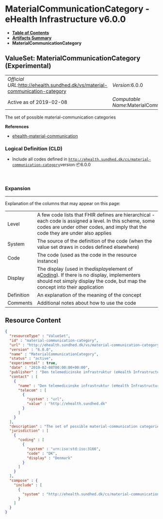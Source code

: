 # MaterialCommunicationCategory - eHealth Infrastructure v6.0.0

* [**Table of Contents**](toc.md)
* [**Artifacts Summary**](artifacts.md)
* **MaterialCommunicationCategory**

## ValueSet: MaterialCommunicationCategory (Experimental) 

| | |
| :--- | :--- |
| *Official URL*:http://ehealth.sundhed.dk/vs/material-communication-category | *Version*:6.0.0 |
| Active as of 2019-02-08 | *Computable Name*:MaterialCommunicationCategory |

 
The set of possible material-communication categories 

 **References** 

* [ehealth-material-communication](StructureDefinition-ehealth-material-communication.md)

### Logical Definition (CLD)

* Include all codes defined in [`http://ehealth.sundhed.dk/cs/material-communication-category`](CodeSystem-ehealth-material-communication-category.md)version 📦6.0.0

 

### Expansion

-------

 Explanation of the columns that may appear on this page: 

| | |
| :--- | :--- |
| Level | A few code lists that FHIR defines are hierarchical - each code is assigned a level. In this scheme, some codes are under other codes, and imply that the code they are under also applies |
| System | The source of the definition of the code (when the value set draws in codes defined elsewhere) |
| Code | The code (used as the code in the resource instance) |
| Display | The display (used in the*display*element of a[Coding](http://hl7.org/fhir/R4/datatypes.html#Coding)). If there is no display, implementers should not simply display the code, but map the concept into their application |
| Definition | An explanation of the meaning of the concept |
| Comments | Additional notes about how to use the code |



## Resource Content

```json
{
  "resourceType" : "ValueSet",
  "id" : "material-communication-category",
  "url" : "http://ehealth.sundhed.dk/vs/material-communication-category",
  "version" : "6.0.0",
  "name" : "MaterialCommunicationCategory",
  "status" : "active",
  "experimental" : true,
  "date" : "2019-02-08T00:00:00+00:00",
  "publisher" : "Den telemedicinske infrastruktur (eHealth Infrastructure)",
  "contact" : [
    {
      "name" : "Den telemedicinske infrastruktur (eHealth Infrastructure)",
      "telecom" : [
        {
          "system" : "url",
          "value" : "http://ehealth.sundhed.dk"
        }
      ]
    }
  ],
  "description" : "The set of possible material-communication categories",
  "jurisdiction" : [
    {
      "coding" : [
        {
          "system" : "urn:iso:std:iso:3166",
          "code" : "DK",
          "display" : "Denmark"
        }
      ]
    }
  ],
  "compose" : {
    "include" : [
      {
        "system" : "http://ehealth.sundhed.dk/cs/material-communication-category"
      }
    ]
  }
}

```
